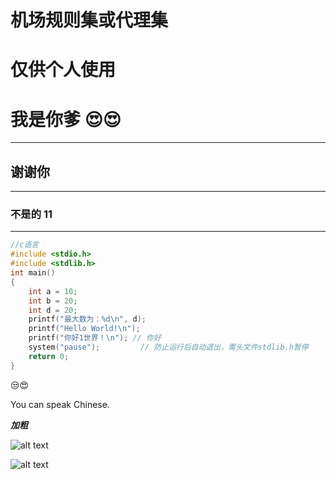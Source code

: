 # 机场规则集或代理集
# 仅供个人使用


# 我是你爹 😍😍
***
## 谢谢你
***
### 不是的 11
***
```c
//c语言
#include <stdio.h>
#include <stdlib.h>
int main()
{
    int a = 10;
    int b = 20;
    int d = 20;
    printf("最大数为：%d\n", d);
    printf("Hello World!\n");
    printf("你好1世界！\n"); // 你好
    system("pause");         // 防止运行后自动退出，需头文件stdlib.h暂停
    return 0;
}
```

😒😍

You can speak Chinese.

**_加粗_**

![alt text](image.png)

![alt text](image-1.png)
